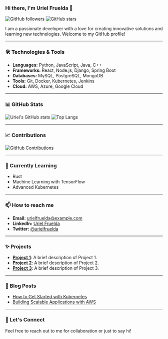 ### Hi there, I'm Uriel Fruelda 👋

![GitHub followers](https://img.shields.io/github/followers/urielfruelda?label=Follow&style=social)
![GitHub stars](https://img.shields.io/github/stars/urielfruelda?style=social)

I am a passionate developer with a love for creating innovative solutions and learning new technologies. Welcome to my GitHub profile!

---

### 🛠️ Technologies & Tools
- **Languages:** Python, JavaScript, Java, C++
- **Frameworks:** React, Node.js, Django, Spring Boot
- **Databases:** MySQL, PostgreSQL, MongoDB
- **Tools:** Git, Docker, Kubernetes, Jenkins
- **Cloud:** AWS, Azure, Google Cloud

---

### 📊 GitHub Stats
![Uriel's GitHub stats](https://github-readme-stats.vercel.app/api?username=urielfruelda&show_icons=true&theme=radical)
![Top Langs](https://github-readme-stats.vercel.app/api/top-langs/?username=urielfruelda&layout=compact&theme=radical)

---

### 📈 Contributions
![GitHub Contributions](https://github-readme-streak-stats.herokuapp.com/?user=urielfruelda&theme=radical)

---

### 🌱 Currently Learning
- Rust
- Machine Learning with TensorFlow
- Advanced Kubernetes

---

### 📫 How to reach me
- **Email:** urielfruelda@example.com
- **LinkedIn:** [Uriel Fruelda](https://www.linkedin.com/in/urielfruelda)
- **Twitter:** [@urielfruelda](https://twitter.com/urielfruelda)

---

### ✨ Projects
- **[Project 1](https://github.com/urielfruelda/project1)**: A brief description of Project 1.
- **[Project 2](https://github.com/urielfruelda/project2)**: A brief description of Project 2.
- **[Project 3](https://github.com/urielfruelda/project3)**: A brief description of Project 3.

---

### 📄 Blog Posts
- [How to Get Started with Kubernetes](https://medium.com/@urielfruelda/get-started-with-kubernetes-123456)
- [Building Scalable Applications with AWS](https://medium.com/@urielfruelda/building-scalable-applications-with-aws-123456)

---

### 💬 Let's Connect
Feel free to reach out to me for collaboration or just to say hi!

